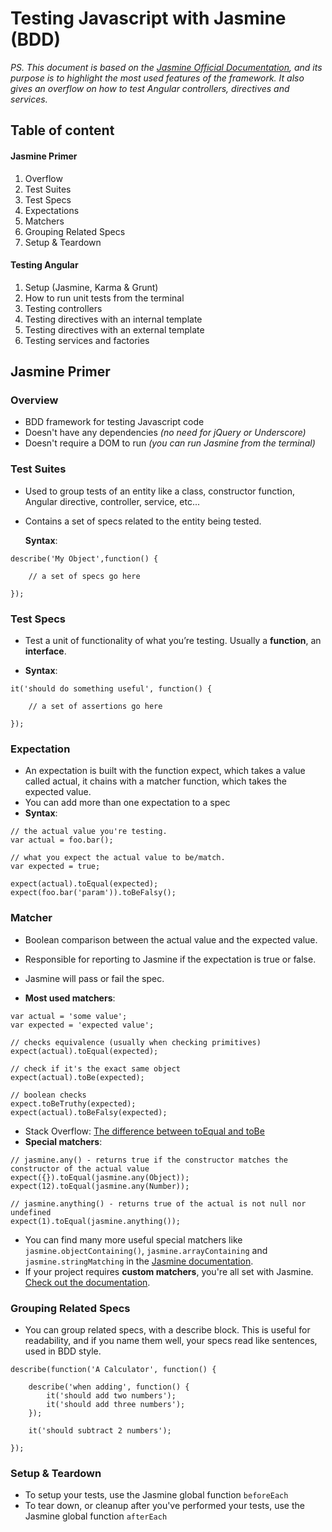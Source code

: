 # Testing Javascript with Jasmine (BDD)

*PS. This document is based on the [Jasmine Official Documentation](http://jasmine.github.io/2.3/introduction.html), and its purpose is to highlight the most used features of the framework. It also gives an overflow on how to test Angular controllers, directives and services.*

## Table of content

#### Jasmine Primer

1. Overflow
2. Test Suites
3. Test Specs
4. Expectations
5. Matchers
6. Grouping Related Specs
7. Setup & Teardown 

#### Testing Angular
	
1. Setup (Jasmine, Karma & Grunt)
2. How to run unit tests from the terminal
3. Testing controllers
4. Testing directives with an internal template
5. Testing directives with an external template
6. Testing services and factories


## Jasmine Primer

### Overview
  
- BDD framework for testing Javascript code
- Doesn't have any dependencies *(no need for jQuery or Underscore)*
- Doesn't require a DOM to run *(you can run Jasmine from the terminal)*

### Test Suites
    
- Used to group tests of an entity like a class, constructor function, Angular directive, controller, service, etc...
- Contains a set of specs related to the entity being tested.

	**Syntax**:
    
```
describe('My Object',function() {
	
	// a set of specs go here
		
});
```
    	
### Test Specs
- Test a unit of functionality of what you’re testing. Usually a **function**, an **interface**.

- **Syntax**:  	

```
it('should do something useful', function() {
	
	// a set of assertions go here

});
```
  	
### Expectation
- An expectation is built with the function expect, which takes a value called actual, it chains with a matcher function, which takes the expected value.
- You can add more than one expectation to a spec
- **Syntax**:
    
```
// the actual value you're testing.
var actual = foo.bar();
	
// what you expect the actual value to be/match.
var expected = true;
	
expect(actual).toEqual(expected);
expect(foo.bar('param')).toBeFalsy();
```
    
### Matcher
- Boolean comparison between the actual value and the expected value.
- Responsible for reporting to Jasmine if the expectation is true or false.
- Jasmine will pass or fail the spec.

- **Most used matchers**:
  	
```
var actual = 'some value';
var expected = 'expected value';

// checks equivalence (usually when checking primitives)
expect(actual).toEqual(expected);
	
// check if it's the exact same object
expect(actual).toBe(expected);

// boolean checks
expect.toBeTruthy(expected);    
expect(actual).toBeFalsy(expected);
```
    
- Stack Overflow: [The difference between toEqual and toBe](http://stackoverflow.com/questions/22413009/javascript-using-methods-to-compare)
- **Special matchers**:

```
// jasmine.any() - returns true if the constructor matches the constructor of the actual value
expect({}).toEqual(jasmine.any(Object));
expect(12).toEqual(jasmine.any(Number));

// jasmine.anything() - returns true of the actual is not null nor undefined
expect(1).toEqual(jasmine.anything());

```

- You can find many more useful special matchers like `jasmine.objectContaining()`, `jasmine.arrayContaining` and `jasmine.stringMatching` in the [Jasmine documentation](http://jasmine.github.io/2.3/introduction.html#section-Matching_Anything_with_<code>jasmine.any</code>).
- If your project requires **custom matchers**, you're all set with Jasmine. [Check out the documentation](http://jasmine.github.io/2.3/custom_matcher.html).


### Grouping Related Specs
- You can group related specs, with a describe block. This is useful for readability, and if you name them well, your specs read like sentences, used in BDD style.

```
describe(function('A Calculator', function() {

	describe('when adding', function() {
		it('should add two numbers');
		it('should add three numbers');
	});
	
	it('should subtract 2 numbers');
	
});		
```


### Setup & Teardown

- To setup your tests, use the Jasmine global function `beforeEach`
- To tear down, or cleanup after you've performed your tests, use the Jasmine global function `afterEach`


